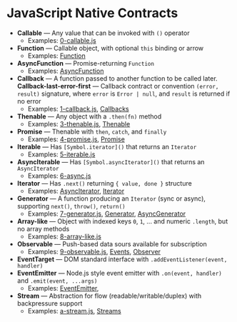 # JavaScript Native Contracts

- **Callable** — Any value that can be invoked with `()` operator
  - Examples: [0-callable.js](https://github.com/HowProgrammingWorks/NativeContracts/tree/main/JavaScript/0-callable.js)
- **Function** — Callable object, with optional `this` binding or arrow
  - Examples: [Function](https://github.com/HowProgrammingWorks/Function)
- **AsyncFunction** — Promise-returning `Function`
  - Examples: [AsyncFunction](https://github.com/HowProgrammingWorks/AsyncFunction)
- **Callback** — A function passed to another function to be called later. **Callback-last-error-first** — Callback contract or convention `(error, result)` signature, where `error` is `Error | null`, and `result` is returned if no error
  - Examples: [1-callback.js](https://github.com/HowProgrammingWorks/NativeContracts/tree/main/JavaScript/1-callback.js), [Callbacks](https://github.com/HowProgrammingWorks/Callbacks)
- **Thenable** — Any object with a `.then(fn)` method
  - Examples: [3-thenable.js](https://github.com/HowProgrammingWorks/NativeContracts/tree/main/JavaScript/3-thenable.js), [Thenable](https://github.com/HowProgrammingWorks/Thenable)
- **Promise** — Thenable with `then`, `catch`, and `finally`
  - Examples: [4-promise.js](https://github.com/HowProgrammingWorks/NativeContracts/tree/main/JavaScript/4-promise.js), [Promise](https://github.com/HowProgrammingWorks/Promise)
- **Iterable** — Has `[Symbol.iterator]()` that returns an `Iterator`
  - Examples: [5-iterable.js](https://github.com/HowProgrammingWorks/NativeContracts/tree/main/JavaScript/5-iterable.js)
- **AsyncIterable** — Has `[Symbol.asyncIterator]()` that returns an `AsyncIterator`
  - Examples: [6-async.js](https://github.com/HowProgrammingWorks/NativeContracts/tree/main/JavaScript/6-async.js)
- **Iterator** — Has `.next()` returning `{ value, done }` structure
  - Examples: [AsyncIterator](https://github.com/HowProgrammingWorks/AsyncIterator), [Iterator](https://github.com/HowProgrammingWorks/Iterator)
- **Generator** — A function producing an `Iterator` (sync or async), supporting `next()`, `throw()`, `return()`
  - Examples: [7-generator.js](https://github.com/HowProgrammingWorks/NativeContracts/tree/main/JavaScript/7-generator.js), [Generator](https://github.com/HowProgrammingWorks/Generator), [AsyncGenerator](https://github.com/HowProgrammingWorks/AsyncGenerator)
- **Array-like** — Object with indexed keys `0`, `1`, ... and numeric `.length`, but no array methods
  - Examples: [8-array-like.js](https://github.com/HowProgrammingWorks/NativeContracts/tree/main/JavaScript/8-array-like.js)
- **Observable** — Push-based data sours available for subscription
  - Examples: [9-observable.js](https://github.com/HowProgrammingWorks/NativeContracts/tree/main/JavaScript/9-observable.js), [Events](https://github.com/HowProgrammingWorks/Events), [Observer](https://github.com/HowProgrammingWorks/Observer)
- **EventTarget** — DOM standard interface with `.addEventListener(event, handler)`
- **EventEmitter** — Node.js style event emitter with `.on(event, handler)` and `.emit(event, ...args)`
  - Examples: [EventEmitter](https://github.com/HowProgrammingWorks/EventEmitter), 
- **Stream** — Abstraction for flow (readable/writable/duplex) with backpressure support
  - Examples: [a-stream.js](https://github.com/HowProgrammingWorks/NativeContracts/tree/main/JavaScript/a-stream.js), [Streams](https://github.com/HowProgrammingWorks/Streams)
